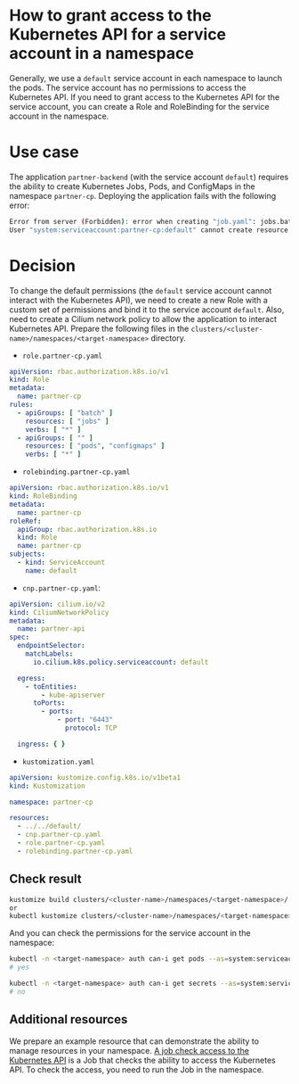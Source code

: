 How to grant access to the Kubernetes API for a service account in a namespace
=

Generally, we use a `default` service account in each namespace to launch the pods. The service account has no
permissions to access the Kubernetes API. If you need to grant access to the Kubernetes API for the service account, you
can create a Role and RoleBinding for the service account in the namespace.

# Use case

The application `partner-backend` (with the service account `default`) requires the ability to create Kubernetes Jobs,
Pods, and ConfigMaps in the namespace `partner-cp`. Deploying the application fails with the following error:

```bash
Error from server (Forbidden): error when creating "job.yaml": jobs.batch is forbidden: 
User "system:serviceaccount:partner-cp:default" cannot create resource "jobs" in API group "batch" in the namespace "partner-cp"
```

# Decision

To change the default permissions (the `default` service account cannot interact with the Kubernetes API),
we need to create a new Role with a custom set of permissions and bind it to the service account `default`.
Also, need to create a Cilium network policy to allow the application to interact Kubernetes API.
Prepare the following files in the `clusters/<cluster-name>/namespaces/<target-namespace>` directory.

- `role.partner-cp.yaml`

```yaml
apiVersion: rbac.authorization.k8s.io/v1
kind: Role
metadata:
  name: partner-cp
rules:
  - apiGroups: [ "batch" ]
    resources: [ "jobs" ]
    verbs: [ "*" ]
  - apiGroups: [ "" ]
    resources: [ "pods", "configmaps" ]
    verbs: [ "*" ]
```

- `rolebinding.partner-cp.yaml`

```yaml
apiVersion: rbac.authorization.k8s.io/v1
kind: RoleBinding
metadata:
  name: partner-cp
roleRef:
  apiGroup: rbac.authorization.k8s.io
  kind: Role
  name: partner-cp
subjects:
  - kind: ServiceAccount
    name: default
```

- `cnp.partner-cp.yaml`:

```yaml
apiVersion: cilium.io/v2
kind: CiliumNetworkPolicy
metadata:
  name: partner-api
spec:
  endpointSelector:
    matchLabels:
      io.cilium.k8s.policy.serviceaccount: default

  egress:
    - toEntities:
        - kube-apiserver
      toPorts:
        - ports:
            - port: "6443"
              protocol: TCP

  ingress: { }
```

- `kustomization.yaml`

```yaml
apiVersion: kustomize.config.k8s.io/v1beta1
kind: Kustomization

namespace: partner-cp

resources:
  - ../../default/
  - cnp.partner-cp.yaml
  - role.partner-cp.yaml
  - rolebinding.partner-cp.yaml
```

## Check result

```bash
kustomize build clusters/<cluster-name>/namespaces/<target-namespace>/
or
kubectl kustomize clusters/<cluster-name>/namespaces/<target-namespace>/
```

And you can check the permissions for the service account in the namespace:

```bash
kubectl -n <target-namespace> auth can-i get pods --as=system:serviceaccount:<target-namespace>:default
# yes

kubectl -n <target-namespace> auth can-i get secrets --as=system:serviceaccount:<target-namespace>:default
# no
```

## Additional resources

We prepare an example resource that can demonstrate the ability to manage resources in your namespace.
[A job check access to the Kubernetes API](../dev/check-access-to-k8s-api.yaml) is a Job that checks the ability to
access the Kubernetes API. To check the access, you need to run the Job in the namespace.
